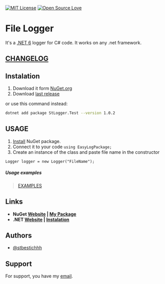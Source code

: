 [![MIT License](https://img.shields.io/badge/License-MIT-green.svg)](LICENSE)
[![Open Source Love](https://badges.frapsoft.com/os/v1/open-source.svg?v=103)](https://github.com/ellerbrock/open-source-badges/)

# File Logger

It's a [.NET 6](https://dotnet.microsoft.com/en-us/apps/maui) logger for C# code. It works on any .net framework.

## [CHANGELOG](CHANGELOG.md)

## Instalation

1. Download it form [NuGet.org](https://www.nuget.org/packages/StLogger/)
2. Download [last release](https://github.com/stbestichhh/dotNET-LoggerService/releases/tag/v1.0.3)

or use this command instead:

```bash
dotnet add package StLogger.Test --version 1.0.2
```
    
## USAGE

1. [Install](#Instalation) NuGet package.
2. Connect it to your code 
`using EasyLogPackage;`
3. Create an instance of the class and paste file name in the constructor

`Logger logger = new Logger("FileName");`

##### Usage examples
> [EXAMPLES](EXAMPLES.md)

## Links
* **NuGet [Website](https://www.nuget.org) | [My Package](https://www.nuget.org/packages/StLogger.Test/)**
* **.NET [Website](https://dotnet.microsoft.com/en-us/) | [Instalation](https://dotnet.microsoft.com/en-us/download)**

## Authors

- [@stbestichhh](https://www.github.com/stbestichhh)


## Support

For support, you have my [email](mailto:stbestich@gmail.com).

